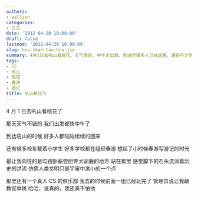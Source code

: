 ```yaml
---
authors:
- eallion
categories:
- 日志
date: '2012-04-20 10:00:00'
draft: false
lastmod: '2012-04-20 10:00:00'
slug: hou-shan-tao-hua-jie
summary: 4月1日去吼山看桃花，天气很好，中午才出发。到达时很多人已经返程，遇到不少学校组织小学生春游，勾起童年春游回忆。最震撼的是勾践卧薪尝胆遗址，站在历史遗迹前感受到人类文明的渺小。还发现真人CS俱乐部，管理员开玩笑让和教官单挑，觉得挺有趣。
tags:
- CS
- 吼山
- 桃花
- 春游
- 游记
title: 吼山桃花节
---
```


4 月 1 日去吼山看桃花了

那天天气不错的
我们出发都快中午了

到达吼山的时候
好多人都陆陆续续的回来

还有很多校车载着小学生
好多学校都在组织春游
想起了小时候春游写游记的时光

最让我向往的是勾践卧薪尝胆养犬驯鹿的地方
站在那里
感觉脚下的石头流淌着历史的洪流
仿佛人类文明只是宇宙中渺小的一个点

那里还有一个真人 CS 的俱乐部
我去的时候前面一组已经玩完了
管理员说让我跟教官单挑
哈哈，说真的，我还真不怕他